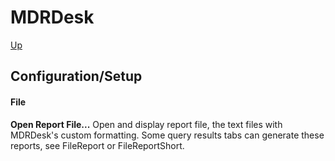 # MDRDesk
[Up](../README.md)
## Configuration/Setup
#### File
**Open Report File...**
Open and display report file, the text files with MDRDesk's custom formatting.
Some query results tabs can generate these reports, see FileReport or FileReportShort.

